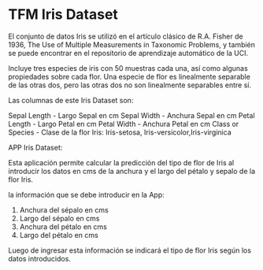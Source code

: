 # TFM Iris Dataset

El conjunto de datos Iris se utilizó en el artículo clásico de R.A. Fisher de 1936, The Use of Multiple Measurements in Taxonomic Problems, y también se puede encontrar en el repositorio de aprendizaje automático de la UCI.

Incluye tres especies de iris con 50 muestras cada una, así como algunas propiedades sobre cada flor. Una especie de flor es linealmente separable de las otras dos, pero las otras dos no son linealmente separables entre sí.

Las columnas de este Iris Dataset son:

Sepal Length - Largo Sepal en cm
Sepal Width - Anchura Sepal en cm
Petal Length - Largo Petal en cm
Petal Width - Anchura Petal en cm
Class or Species - Clase de la flor Iris: Iris-setosa, Iris-versicolor,Iris-virginica

APP Iris Dataset:

Esta aplicación permite calcular la predicción del tipo de flor de Iris al introducir los datos en cms de la anchura y el largo del pétalo y sepalo de la flor Iris.


la información que se debe introducir en la App:

1. Anchura del sépalo en cms
2. Largo del sépalo en cms
3. Anchura del pétalo en cms
4. Largo del pétalo en cms

Luego de ingresar esta información se indicará el tipo de flor Iris según los datos introducidos.



